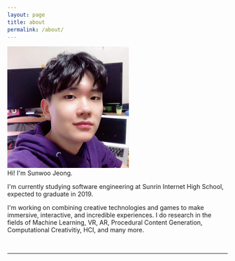 ```yaml
---
layout: page
title: about
permalink: /about/
---
```


<img class="col one right" src="/img/profile.png">

<br/>
Hi! I'm Sunwoo Jeong.

I'm currently studying software engineering at Sunrin Internet High School, expected to graduate in 2019.

I'm working on combining creative technologies and games to make immersive, interactive, and incredible experiences. I do research in the fields of Machine Learning, VR, AR, Procedural Content Generation, Computational Creativitiy, HCI, and many more.

<br/>
<hr/>
<br/>
<span class="contacticon center">
	<a href="mailto:sunwoo.jeong00@gmail.com"><i class="fa fa-envelope-square"></i></a>
	<a href="https://github.com/igg002" target="_blank"><i class="fa fa-github-square"></i></a>
	<a href="https://twitter.com/andysj00" target="_blank"><i class="fa fa-twitter-square"></i></a>
</span>
